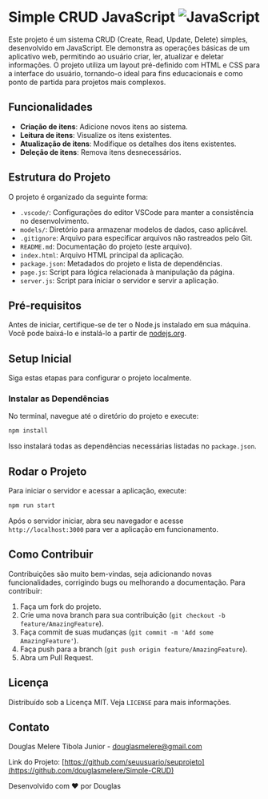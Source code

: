 # Simple CRUD JavaScript ![JavaScript](https://img.shields.io/badge/JavaScript-F7DF1E?style=for-the-badge&logo=javascript&logoColor=black)

Este projeto é um sistema CRUD (Create, Read, Update, Delete) simples, desenvolvido em JavaScript. Ele demonstra as operações básicas de um aplicativo web, permitindo ao usuário criar, ler, atualizar e deletar informações. O projeto utiliza um layout pré-definido com HTML e CSS para a interface do usuário, tornando-o ideal para fins educacionais e como ponto de partida para projetos mais complexos.

## Funcionalidades

- **Criação de itens**: Adicione novos itens ao sistema.
- **Leitura de itens**: Visualize os itens existentes.
- **Atualização de itens**: Modifique os detalhes dos itens existentes.
- **Deleção de itens**: Remova itens desnecessários.

## Estrutura do Projeto

O projeto é organizado da seguinte forma:

- `.vscode/`: Configurações do editor VSCode para manter a consistência no desenvolvimento.
- `models/`: Diretório para armazenar modelos de dados, caso aplicável.
- `.gitignore`: Arquivo para especificar arquivos não rastreados pelo Git.
- `README.md`: Documentação do projeto (este arquivo).
- `index.html`: Arquivo HTML principal da aplicação.
- `package.json`: Metadados do projeto e lista de dependências.
- `page.js`: Script para lógica relacionada à manipulação da página.
- `server.js`: Script para iniciar o servidor e servir a aplicação.

## Pré-requisitos

Antes de iniciar, certifique-se de ter o Node.js instalado em sua máquina. Você pode baixá-lo e instalá-lo a partir de [nodejs.org](https://nodejs.org/).

## Setup Inicial

Siga estas etapas para configurar o projeto localmente.

### Instalar as Dependências

No terminal, navegue até o diretório do projeto e execute:

```bash
npm install
```

Isso instalará todas as dependências necessárias listadas no `package.json`.

## Rodar o Projeto

Para iniciar o servidor e acessar a aplicação, execute:

```bash
npm run start
```
Após o servidor iniciar, abra seu navegador e acesse `http://localhost:3000` para ver a aplicação em funcionamento.

## Como Contribuir

Contribuições são muito bem-vindas, seja adicionando novas funcionalidades, corrigindo bugs ou melhorando a documentação. Para contribuir:

1. Faça um fork do projeto.
2. Crie uma nova branch para sua contribuição (`git checkout -b feature/AmazingFeature`).
3. Faça commit de suas mudanças (`git commit -m 'Add some AmazingFeature'`).
4. Faça push para a branch (`git push origin feature/AmazingFeature`).
5. Abra um Pull Request.

## Licença

Distribuído sob a Licença MIT. Veja `LICENSE` para mais informações.

## Contato

Douglas Melere Tibola Junior - douglasmelere@gmail.com

Link do Projeto: [https://github.com/seuusuario/seuprojeto](https://github.com/douglasmelere/Simple-CRUD)

Desenvolvido com ❤️ por Douglas



